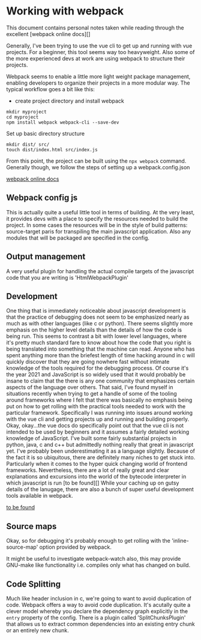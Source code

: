 Working with webpack
===============================================================================

This document contains personal notes taken while reading through the excellent
[webpack online docs][]

Generally, I've been trying to use the vue cli to get up and running with vue
projects. For a beginner, this tool seems way too heavyweight. Also some of the
more experienced devs at work are using webpack to structure their projects. 

Webpack seems to enable a little more light weight package management, enabling
developers to organize their projects in a more modular way. The typical
workflow goes a bit like this:

+ create project directory and install webpack
```
mkdir myproject
cd myproject
npm install webpack webpack-cli --save-dev
```


Set up basic directory structure 
```
mkdir dist/ src/
touch dist/index.html src/index.js 
```

From this point, the project can be built using the `npx webpack` command. 
Generally though, we follow the steps of setting up a webpack.config.json

[webpack online docs](https://webpack.js.org/guides)

## Webpack config js 

This is actually quite a useful little tool in terms of building. At the very
least, it provides devs with a place to specify the resources needed to build
the project. In some cases the resources will be in the style of build
patterns: source-target paris for transpiling the main javascript application.
Also any modules that will be packaged are specified in the config. 


## Output management 

A very useful plugin for handling the actual compile targets of the javascript
code that you are writing is 'HtmlWebpackPlugin'


## Development

One thing that is immediately noticeable about javascript development is that
the practice of debugging does not seem to be emphasized nearly as much as with
other languages (like c or python). There seems slightly more emphasis on the
higher level details than the details of how the code is being run. This seems
to contrast a bit with lower level languages, where it's pretty much standard
fare to know about how the code that you right is being translated into
something that the machine can read. Anyone who has spent anything more than
the briefest length of time hacking around in c will quickly discover that they
are going nowhere fast without intimate knowledge of the tools required for the
debugging process.
Of course it's the year 2021 and JavaScript is so widely used that it would
probably be insane to claim that the there is any one community that emphasizes
certain aspects of the language over others. That said, I've found myself in
situations recently when trying to get a handle of some of the tooling around
frameworks where I felt that there was basically no emphasis being put on how
to get rolling with the practical tools needed to work with the particular
framework. Specifically I was running into issues around working with the vue
cli and getting projects up and running and building properly. Okay, okay...the
vue docs do specifically point out that the vue cli is not intended to be used
by beginners and it assumes a fairly detailed working knowledge of JavaScript.
I've built some fairly substantial projects in python, java, c and c++ but
admittedly nothing really that great in javascript yet. I've probably been
underestimating it as a language slightly. Because of the fact it is so
ubiquitous, there are definitely many niches to get stuck into. Particularly
when it comes to the hyper quick changing world of frontend frameworks.
Nevertheless, there are a lot of really great and clear explanations and
excursions into the world of the bytecode interpreter in which javascript is
run [to be found][]
While your caching up on gutsy details of the lanugage, there are also a bunch
of super useful development tools available in webpack. 

[to be found](https://mathiasbynens.be/notes/shapes-ics)

## Source maps

Okay, so for debugging it's probably enough to get rolling with the
'inline-source-map' option provided by webpack.

It might be useful to investigate webpack-watch also, this may provide 
GNU-make like functionality i.e. compiles only what has changed on build. 


## Code Splitting

Much like header inclusion in c, we're going to want to avoid duplication of
code. Webpack offers a way to avoid code duplication. It's acutally quite a
clever model whereby you declare the dependency graph explicitly in the `entry`
property of the config. There is a plugin called 'SplitChunksPlugin' that
allows us to extract common dependencies into an existing entry chunk or an
entirely new chunk.
